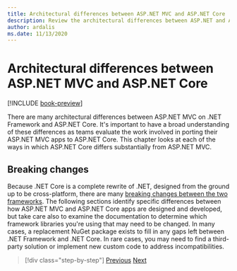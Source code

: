 ```yaml
---
title: Architectural differences between ASP.NET MVC and ASP.NET Core
description: Review the architectural differences between ASP.NET and ASP.NET Core.
author: ardalis
ms.date: 11/13/2020
---
```


# Architectural differences between ASP.NET MVC and ASP.NET Core

[!INCLUDE [book-preview](../../../includes/book-preview.md)]

There are many architectural differences between ASP.NET MVC on .NET Framework and ASP.NET Core. It's important to have a broad understanding of these differences as teams evaluate the work involved in porting their ASP.NET MVC apps to ASP.NET Core. This chapter looks at each of the ways in which ASP.NET Core differs substantially from ASP.NET MVC.

## Breaking changes

Because .NET Core is a complete rewrite of .NET, designed from the ground up to be cross-platform, there are many [breaking changes between the two frameworks](https://docs.microsoft.com/dotnet/core/compatibility/fx-core). The following sections identify specific differences between how ASP.NET MVC and ASP.NET Core apps are designed and developed, but take care also to examine the documentation to determine which framework libraries you're using that may need to be changed. In many cases, a replacement NuGet package exists to fill in any gaps left between .NET Framework and .NET Core. In rare cases, you may need to find a third-party solution or implement new custom code to address incompatibilities.

>[!div class="step-by-step"]
>[Previous](additional-migration-resources.md)
>[Next](app-startup-differences.md)
